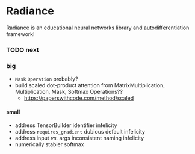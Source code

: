 # Radiance

Radiance is an educational neural networks library and autodifferentiation framework!

### TODO next

### big

 * `Mask` `Operation` probably?
 * build scaled dot-product attention from MatrixMultiplication, Multiplication, Mask, Softmax Operations??
   * https://paperswithcode.com/method/scaled

#### small

 * address TensorBuilder identifier infelicity
 * address `requires_gradient` dubious default infelicity
 * address input _vs._ args inconsistent naming infelicity
 * numerically stabler softmax